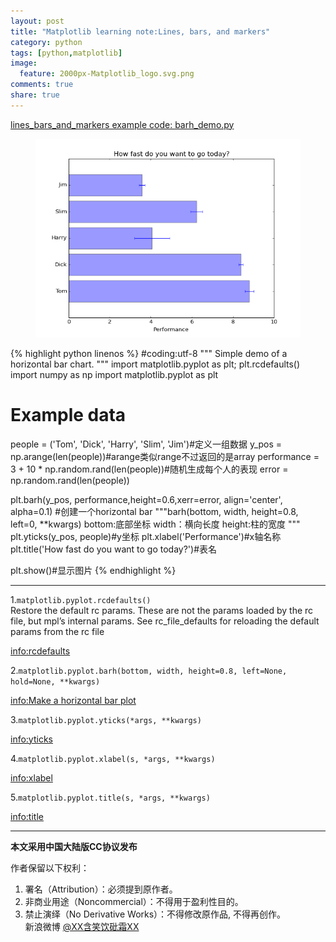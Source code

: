 ```yaml
---
layout: post
title: "Matplotlib learning note:Lines, bars, and markers"
category: python
tags: [python,matplotlib]
image:
  feature: 2000px-Matplotlib_logo.svg.png
comments: true
share: true
---
```


[lines_bars_and_markers example code: barh_demo.py](http://matplotlib.org/examples/lines_bars_and_markers/barh_demo.html)


<figure>
    <a href="/images/barh_demo.png"> <!--herf是超链接-->
        <img src="/images/barh_demo.png"><!--img标签必须有src属性=“图片位置”-->
    </a>
</figure>


{% highlight python linenos %}
#coding:utf-8
"""
Simple demo of a horizontal bar chart.
"""
import matplotlib.pyplot as plt; plt.rcdefaults()
import numpy as np
import matplotlib.pyplot as plt
# Example data
people = ('Tom', 'Dick', 'Harry', 'Slim', 'Jim')#定义一组数据
y_pos = np.arange(len(people))#arange类似range不过返回的是array
performance = 3 + 10 * np.random.rand(len(people))#随机生成每个人的表现
error = np.random.rand(len(people))

plt.barh(y_pos, performance,height=0.6,xerr=error, align='center', alpha=0.1)
#创建一个horizontal bar
"""barh(bottom, width, height=0.8, left=0, **kwargs)
bottom:底部坐标
width：横向长度
height:柱的宽度
"""
plt.yticks(y_pos, people)#y坐标
plt.xlabel('Performance')#x轴名称
plt.title('How fast do you want to go today?')#表名

plt.show()#显示图片
{% endhighlight %}

*************************
1.`matplotlib.pyplot.rcdefaults()`  
Restore the default rc params. These are not the params loaded by the rc file, but mpl’s internal params. See rc_file_defaults for reloading the default params from the rc file

[info:rcdefaults](http://matplotlib.org/1.3.1/api/pyplot_api.html#matplotlib.pyplot.rcdefaults)

2.`matplotlib.pyplot.barh(bottom, width, height=0.8, left=None, hold=None, **kwargs)`

[info:Make a horizontal bar plot](http://matplotlib.org/1.3.1/api/pyplot_api.html#matplotlib.pyplot.barh)

3.`matplotlib.pyplot.yticks(*args, **kwargs)` 

[info:yticks](http://matplotlib.org/1.3.1/api/pyplot_api.html#matplotlib.pyplot.yticks)

4.`matplotlib.pyplot.xlabel(s, *args, **kwargs)`

[info:xlabel](http://matplotlib.org/1.3.1/api/pyplot_api.html#matplotlib.pyplot.xlabel)

5.`matplotlib.pyplot.title(s, *args, **kwargs)`

[info:title](http://matplotlib.org/1.3.1/api/pyplot_api.html#matplotlib.pyplot.title)


********************************************

**本文采用中国大陆版CC协议发布**
 
作者保留以下权利：  
1. 署名（Attribution）：必须提到原作者。  
2. 非商业用途（Noncommercial）：不得用于盈利性目的。  
3. 禁止演绎（No Derivative Works）：不得修改原作品, 不得再创作。   
新浪微博 [@XX含笑饮砒霜XX](http://weibo.com/1807732335/AvK7VrQlp?type=like)